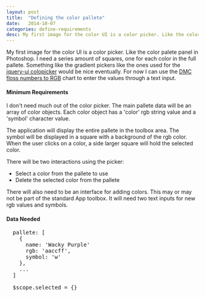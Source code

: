 ```yaml
---
layout: post
title:  "Defining the color pallete"
date:   2014-10-07
categories: define-requirements
desc: My first image for the color UI is a color picker. Like the color palete panel in Photoshop. I  need a series amount of squares, one for each color in the full pallete.
---
```

My first image for the color UI is a color picker. Like the color palete panel in Photoshop. I  need a series amount of squares, one for each color in the full pallete. Something like the gradient pickers like the ones used for the [jquery-ui colopicker][jquery-colopicker-wiki] would be nice eventually. For now I can use the [DMC floss numbers to RGB][dmc-rgb] chart to enter the values through a text input.

#### Minimum Requirements

I don't need much out of the color picker. The main pallete data will be an array of color objects. Each color object has a 'color' rgb string value and a 'symbol' character value.

The application will display the entire pallete in the toolbox area. The symbol will be displayed in a square with a background of the rgb color. When the user clicks on a color, a side larger square will hold the selected color.

 There will be two interactions using the picker:

- Select a color from the pallete to use
- Delete the selected color from the pallete

There will also need to be an interface for adding colors. This may or may not be part of the standard App toolbox. It will need two text inputs for new rgb values and symbols.

#### Data Needed

<pre>
  pallete: [
    {
      name: 'Wacky Purple'
      rgb: 'aaccff',
      symbol: 'w'
    },
    ...
  ]

  $scope.selected = {}
</pre>

[dmc-rgb]: http://www.csh.rit.edu/~vance/pages/color.html
[jquery-colopicker-wiki]: http://wiki.jqueryui.com/w/page/12137750/ColorPicker
